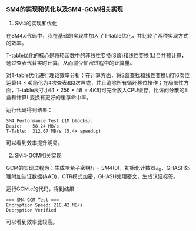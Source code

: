 ### SM4的实现和优化以及SM4-GCM相关实现

1. SM4的实现和优化

在SM4.c代码中，我在基础的实现中加入了T-table优化，并比较了两种实现方式的效率。

T-table优化的核心是将轮函数中的非线性变换(S盒)和线性变换(L)合并预计算，通过查表代替实时计算，从而减少加密过程中的计算量。

对T-table优化进行理论效率分析：在计算方面，将S盒查找和线性变换L的16次位运算($4×4$)简化为4次查表和3次异或，并且消除所有循环移位操作；在局部性方面，T-table尺寸小($4×256×4B=4KB$)可完全放入CPU缓存，比访问分散的S盒和计算L变换有更好的缓存命中率。

运行代码得到结果：
```
SM4 Performance Test (1M blocks):
Basic:    58.24 MB/s
T-Table:  312.67 MB/s (5.4x speedup)
```

可以看到效率提升明显。

2. SM4-GCM相关实现
   
GCM的实现过程为：生成哈希子密钥$H=SM4(0)$，初始化计数器$J_0$，GHASH处理附加认证数据(AAD)，CTR模式加密，GHASH处理密文，生成认证标签。

运行GCM.c的代码，得到结果：
```
=== SM4-GCM Test ===
Encryption Speed: 218.42 MB/s
Decryption Verified
```


可以看到效率比较高。
